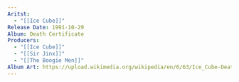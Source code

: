 ```yaml
---
Aritst:
  - "[[Ice Cube]]"
Release Date: 1991-10-29
Album: Death Certificate
Producers:
  - "[[Ice Cube]]"
  - "[[Sir Jinx]]"
  - "[[The Boogie Men]]"
Album Art: https://upload.wikimedia.org/wikipedia/en/6/63/Ice_Cube-Death_Certificate_%28album_cover%29.jpg
---
```

